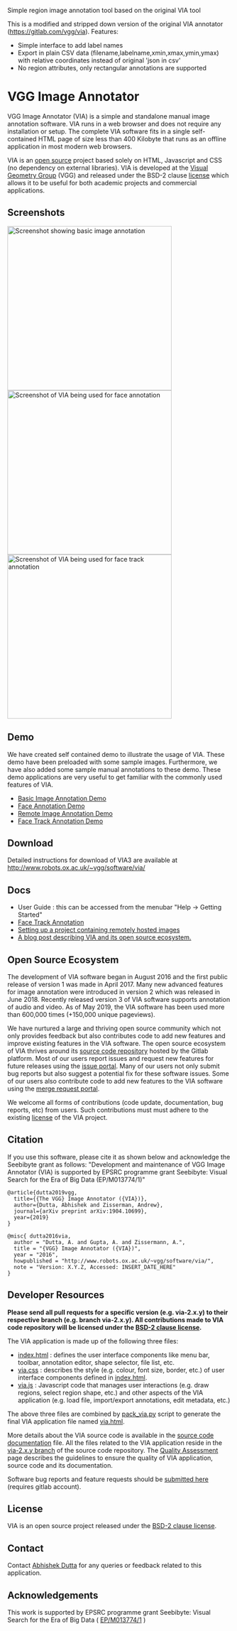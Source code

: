 Simple region image annotation tool based on the original VIA tool 

This is a modified and stripped down version of the original VIA annotator (https://gitlab.com/vgg/via).
Features:
- Simple interface to add label names
- Export in plain CSV data (filename,labelname,xmin,xmax,ymin,ymax) with relative coordinates instead of original 'json in csv'
- No region attributes, only rectangular annotations are supported


# VGG Image Annotator

VGG Image Annotator (VIA) is a simple and standalone manual image annotation 
software. VIA runs in a web browser and does not require any installation or setup. 
The complete VIA software fits in a single self-contained HTML page of size 
less than 400 Kilobyte that runs as an offline application in most modern web browsers.

VIA is an [open source](https://gitlab.com/vgg/via) project based solely on 
HTML, Javascript and CSS (no dependency on external libraries). VIA is 
developed at the [Visual Geometry Group](http://www.robots.ox.ac.uk/~vgg/) (VGG) 
and released under the BSD-2 clause [license](https://gitlab.com/vgg/via/blob/master/LICENSE)
which allows it to be useful for both academic projects and commercial applications.

## Screenshots
<img src="via-2.x.y/doc/screenshots/via_demo_screenshot2_via-2.0.2.jpg" alt="Screenshot showing basic image annotation" title="Screenshot showing basic image annotation" height="370">
<img src="via-2.x.y/doc/screenshots/via_face_demo_screenshot4.jpg" alt="Screenshot of VIA being used for face annotation" title="Screenshot of VIA being used for face annotation" height="370">
<img src="via-2.x.y/doc/screenshots/via_face_track_demo_screenshot1.jpg" alt="Screenshot of VIA being used for face track annotation" title="Screenshot of VIA being used for face track annotation" height="370">

## Demo
We have created self contained demo to illustrate the usage of VIA. These demo
have been preloaded with some sample images. Furthermore, we have 
also added some sample manual annotations to these demo. These demo applications 
are very useful to get familiar with the commonly used features of VIA.
  * [Basic Image Annotation Demo](http://www.robots.ox.ac.uk/~vgg/software/via/via_demo.html)
  * [Face Annotation Demo](http://www.robots.ox.ac.uk/~vgg/software/via/via_face_demo.html)
  * [Remote Image Annotation Demo](http://www.robots.ox.ac.uk/~vgg/software/via/via_wikimedia_demo.html)
  * [Face Track Annotation Demo](http://www.robots.ox.ac.uk/~vgg/software/via/docs/face_track_annotation.html)

## Download
Detailed instructions for download of VIA3 are available at http://www.robots.ox.ac.uk/~vgg/software/via/

## Docs
 * User Guide : this can be accessed from the menubar "Help -> Getting Started"
 * [Face Track Annotation](http://www.robots.ox.ac.uk/~vgg/software/via/docs/face_track_annotation.html)
 * [Setting up a project containing remotely hosted images](http://www.robots.ox.ac.uk/~vgg/software/via/docs/via_with_remote_images.html)
 * [A blog post describing VIA and its open source ecosystem.](http://www.robots.ox.ac.uk/~vgg/blog/vgg-image-annotator.html)

## Open Source Ecosystem
The development of VIA software began in August 2016 and the first public
release of version 1 was made in April 2017. Many new advanced features
for image annotation were introduced in version 2 which was released in June 2018. 
Recently released version 3 of VIA software supports annotation of audio and video. 
As of May 2019, the VIA software has been used more than 600,000 times (+150,000 unique pageviews).

We have nurtured a large and thriving open source community which not
only provides feedback but also contributes code to add new features
and improve existing features in the VIA software. The open source
ecosystem of VIA thrives around its [source code repository](https://gitlab.com/vgg/via)
hosted by the Gitlab platform. Most of our users report issues and
request new features for future releases using the [issue portal](https://gitlab.com/vgg/via/issues). 
Many of our users not only submit bug reports but also suggest a potential
fix for these software issues. Some of our users also contribute code
to add new features to the VIA software using the [merge request portal](https://gitlab.com/vgg/via/merge_requests). 

We welcome all forms of contributions (code update, documentation, bug reports, etc) from users. 
Such contributions must must adhere to the existing [license](https://gitlab.com/vgg/via/blob/master/LICENSE) of 
the VIA project.

## Citation
If you use this software, please cite it as shown below and acknowledge the Seebibyte grant as follows: "Development and maintenance of VGG Image Annotator (VIA) is supported by EPSRC programme grant Seebibyte: Visual Search for the Era of Big Data (EP/M013774/1)" 
```
@article{dutta2019vgg,
  title={{The VGG} Image Annotator ({VIA})},
  author={Dutta, Abhishek and Zisserman, Andrew},
  journal={arXiv preprint arXiv:1904.10699},
  year={2019}
}

@misc{ dutta2016via,
  author = "Dutta, A. and Gupta, A. and Zissermann, A.",
  title = "{VGG} Image Annotator ({VIA})",
  year = "2016",  
  howpublished = "http://www.robots.ox.ac.uk/~vgg/software/via/",  
  note = "Version: X.Y.Z, Accessed: INSERT_DATE_HERE" 
}
```

## Developer Resources
**Please send all pull requests for a specific version (e.g. via-2.x.y) to their respective branch (e.g. branch via-2.x.y). All contributions made to VIA code repository will be licensed under the [BSD-2 clause license](https://gitlab.com/vgg/via/blob/master/LICENSE).**

The VIA application is made up of the following three files:
 * [index.html](via-2.x.y/src/index.html) : defines the user interface components 
like menu bar, toolbar, annotation editor, shape selector, file list, etc.
 * [via.css](via-2.x.y/src/via.css) : describes the style (e.g. colour, font size, 
border, etc.) of user interface components defined in [index.html](via-2.x.y/src/index.html).
 * [via.js](via-2.x.y/src/via.js) : Javascript code that manages user interactions 
(e.g. draw regions, select region shape, etc.) and other aspects of the VIA 
application (e.g. load file, import/export annotations, edit metadata, etc.)

The above three files are combined by [pack_via.py](via-2.x.y/scripts/pack_via.py)
script to generate the final VIA application file named [via.html](via-2.x.y/dist/via.html).

More details about the VIA source code is available in the [source code documentation](via-2.x.y/CodeDoc.md)
file. All the files related to the VIA application reside in the [via-2.x.y branch](https://gitlab.com/vgg/via/tree/via-2.x.y/via-2.x.y)
of the source code repository. The [Quality Assessment](via-2.x.y/QualityAssessment.md) 
page describes the guidelines to ensure the quality of VIA application, source 
code and its documentation.

Software bug reports and feature requests should be 
[submitted here](https://gitlab.com/vgg/via/issues/new) (requires gitlab account).

## License
VIA is an open source project released under the 
[BSD-2 clause license](https://gitlab.com/vgg/via/blob/master/LICENSE).

## Contact
Contact [Abhishek Dutta](adutta_remove_me_@robots.ox.ac.uk) for any queries or feedback related to this application.

## Acknowledgements
This work is supported by EPSRC programme grant Seebibyte: Visual Search for the Era of Big Data ( [EP/M013774/1](http://www.seebibyte.org/index.html) )

